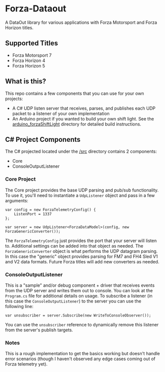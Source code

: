 # Forza-Dataout
A DataOut library for various applications with Forza Motorsport and Forza Horizon titles.

## Supported Titles
- Forza Motorsport 7
- Forza Horizon 4
- Forza Horizon 5

## What is this?
This repo contains a few components that you can use for your own projects:
- A C# UDP listen server that receives, parses, and publishes each UDP packet to a listener of your own implementation
- An Arduino project if you wanted to build your own shift light. See the [arduino_forzaShiftLight](https://github.com/nullptrninja/forza-dataout/tree/main/arduino_forzaShiftLight) directory for detailed build instructions.

## C# Project Components
The C# projected located under the [/src](https://github.com/nullptrninja/forza-dataout/tree/main/src) directory contains 2 components:
- Core
- ConsoleOutputListener

### Core Project
The Core project provides the base UDP parsing and pub/sub functionality. To use it, you'll need to instantiate a `UdpListener` object and pass in a few arguments:

```
var config = new ForzaTelemetryConfig() {
    ListenPort = 1337
};

var server = new UdpListener<ForzaDataModel>(config, new ForzaGenericConverter());
```

The `ForzaTelemetryConfig` just provides the port that your server will listen to. Additional settings can be added into that object as needed. The `ForzaGenericConverter` object is what performs the UDP datagram parsing. In this case the "generic" object provides parsing for FM7 and FH4 Sled V1 and V2 data formats. Future Forza titles will add new converters as needed.

### ConsoleOutputListener
This is a "sample" and/or debug component + driver that receives events from the UDP server and writes them out to console. You can look at the `Program.cs` file for additional details on usage.
To subscribe a listener (in this case the `ConsoleOutputListener`) to the server you can use the following line:

```
var unsubscriber = server.Subscribe(new WriteToConsoleObserver());
```

You can use the `unsubscriber` reference to dynamically remove this listener from the server's publish targets.

### Notes
This is a rough implementation to get the basics working but doesn't handle error scenarios (though I haven't observed any edge cases coming out of Forza telemetry yet).
